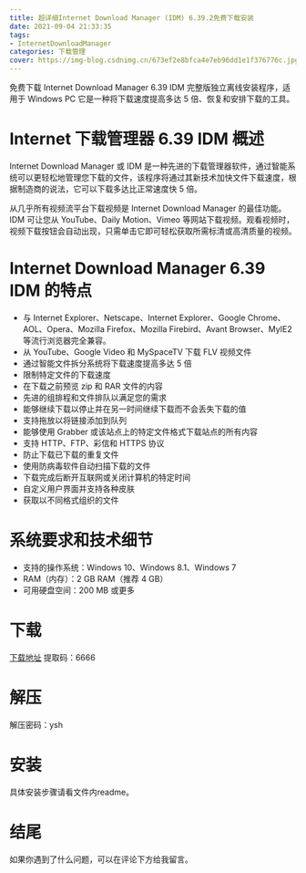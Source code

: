 ```yaml
---
title: 超详细Internet Download Manager (IDM) 6.39.2免费下载安装
date: 2021-09-04 21:33:35
tags:
- InternetDownloadManager
categories: 下载管理
cover: https://img-blog.csdnimg.cn/673ef2e8bfca4e7eb96dd1e1f376776c.jpg
---
```


免费下载 Internet Download Manager 6.39 IDM 完整版独立离线安装程序，适用于 Windows PC 它是一种将下载速度提高多达 5 倍、恢复和安排下载的工具。

# Internet 下载管理器 6.39 IDM 概述
Internet Download Manager 或 IDM 是一种先进的下载管理器软件，通过智能系统可以更轻松地管理您下载的文件，该程序将通过其新技术加快文件下载速度，根据制造商的说法，它可以下载多达比正常速度快 5 倍。

从几乎所有视频流平台下载视频是 Internet Download Manager 的最佳功能。IDM 可让您从 YouTube、Daily Motion、Vimeo 等网站下载视频。观看视频时，视频下载按钮会自动出现，只需单击它即可轻松获取所需标清或高清质量的视频。

# Internet Download Manager 6.39 IDM 的特点
- 与 Internet Explorer、Netscape、Internet Explorer、Google Chrome、AOL、Opera、Mozilla Firefox、Mozilla Firebird、Avant Browser、MyIE2 等流行浏览器完全兼容。
- 从 YouTube、Google Video 和 MySpaceTV 下载 FLV 视频文件
- 通过智能文件拆分系统将下载速度提高多达 5 倍
- 限制特定文件的下载速度
- 在下载之前预览 zip 和 RAR 文件的内容
- 先进的组排程和文件排队以满足您的需求
- 能够继续下载以停止并在另一时间继续下载而不会丢失下载的值
- 支持拖放以将链接添加到队列
- 能够使用 Grabber 或该站点上的特定文件格式下载站点的所有内容
- 支持 HTTP、FTP、彩信和 HTTPS 协议
- 防止下载已下载的重复文件
- 使用防病毒软件自动扫描下载的文件
- 下载完成后断开互联网或关闭计算机的特定时间
- 自定义用户界面并支持各种皮肤
- 获取以不同格式组织的文件

# 系统要求和技术细节
- 支持的操作系统：Windows 10、Windows 8.1、Windows 7
- RAM（内存）：2 GB RAM（推荐 4 GB）
- 可用硬盘空间：200 MB 或更多

# 下载
[下载地址](https://pan.baidu.com/s/1vf9J9bAhiSWUeaAtIes5Lg)
提取码：6666

# 解压
解压密码：ysh

# 安装
具体安装步骤请看文件内readme。

# 结尾
如果你遇到了什么问题，可以在评论下方给我留言。









